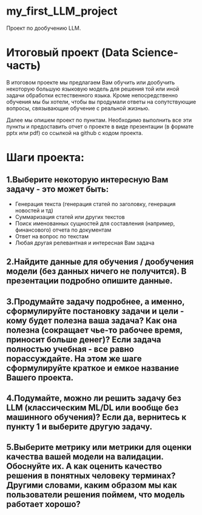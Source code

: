 # my_first_LLM_project
Проект по дообучению LLM. 


# Итоговый проект (Data Science-часть)

В итоговом проекте мы предлагаем Вам обучить или дообучить некоторую большую языковую модель для решения той или иной задачи обработки естественного языка. Кроме непосредственно обучения мы бы хотели, чтобы вы продумали ответы на сопутствующие вопросы, связывающие обучение с реальной жизнью. 

Далее мы опишем проект по пунктам. Необходимо выполнить все эти пункты и предоставить отчет о проекте в виде презентации (в формате pptx или pdf) со ссылкой на github с кодом проекта.

# Шаги проекта:

## 1.Выберите некоторую интересную Вам задачу - это может быть:
- Генерация текста (генерация статей по заголовку, генерация новостей и тд)
- Суммаризация статей или других текстов
- Поиск именованных сущностей для составления (например, финансового) отчета по документам
- Ответ на вопрос по текстам 
- Любая другая релевантная и интересная Вам задача


## 2.Найдите данные для обучения / дообучения модели (без данных ничего не получится). В презентации подробно опишите данные.

## 3.Продумайте задачу подробнее, а именно, cформулируйте постановку задачи и цели - кому будет полезна ваша задача? Как она полезна (сокращает чье-то рабочее время, приносит больше денег)? Если задача полностью учебная - все равно порассуждайте. На этом же шаге сформулируйте краткое и емкое название Вашего проекта.

## 4.Подумайте, можно ли решить задачу без LLM (классическим ML/DL или вообще без машинного обучения)? Если да, вернитесь к пункту 1 и выберите другую задачу. 

## 5.Выберите метрику или метрики для оценки качества вашей модели на валидации. Обоснуйте их. А как оценить качество решения в понятных человеку терминах? Другими словами, каким образом мы как пользователи решения поймем, что модель работает хорошо?
